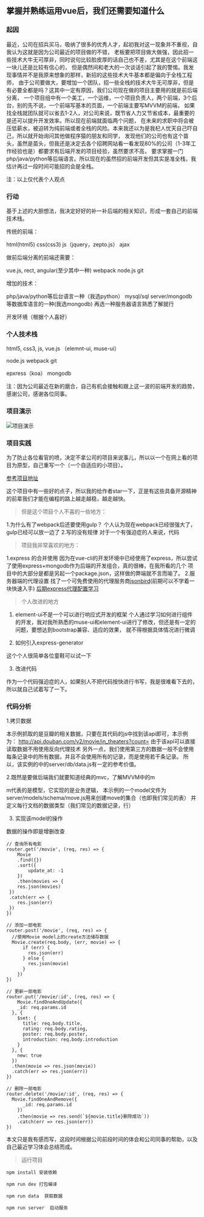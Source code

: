 ## 掌握并熟练运用vue后，我们还需要知道什么

### 起因

最近，公司在招兵买马，吸纳了很多的优秀人才，起初我对这一现象并不重视，自我认为这就是因为公司最近的项目做的不错，
老板要把项目做大做强，因此招一些技术大牛无可厚非，同时说句比较脸皮厚的话自己也不差，尤其是在这个前端这一块儿还是比较有信心的，
但是偶然间和老大的一次谈话引起了我的警惕。我发现事情并不是我原来想象的那样，新招的这些技术大牛基本都是偏向于全栈工程师，
由于公司要做大，要增加一个团队，招一些全栈的技术大牛无可厚非，但是有必要全都是吗？这其中一定有原因，我们公司现在做的项目主要用的就是前后端分离，
一个项目组中有一个美工，一个运维，一个项目负责人，两个前端，3个后台，别的先不说，一个前端写基本的页面，一个前端主要写MVVM的前端，
如果找全栈就团队就可以省去1-2人，对公司来说，既节省人力又节省成本，最重要的是还可以提升开发效率。所以现在前端就面临两个问题，
在未来的求职中将会被压低薪水，被迫转为纯前端或者全栈的风险。本来我还以为是我杞人忧天自己吓自己，所以就开始询问其他做程序猿的朋友和同学，
发现他们的公司也有这个苗头，虽然是苗头，但我还是决定去各个招聘网站看一看发现80%的公司（1-3年工作经验也是）都要求有后端开发的项目经验，虽然要求不高，
要求掌握一门php/java/python等后端语言。所以现在的虽然招的前端开发但其实是准全栈，我估计再过一段时间可能招的会是全栈。

注：以上仅代表个人观点

### 行动

基于上述的大胆想法，我决定好好的补一补后端的相关知识，形成一套自己的前端技术栈。

传统的前端：

html(html5)
css(css3)
js（jquery，zepto.js）
ajax

做前后端分离的前端还需要：

vue.js, rect, angular(至少其中一种)
webpack
node.js
git

增加的技术：

php/java/python等后台语言一种（我选python）
mysql/sql server/mongodb 等数据库语言的一种(我选mongodb)
再选一种服务器语言熟悉了解就行

开发环境（根据个人喜好）

### 个人技术栈

html5,
css3,
js,
vue.js （elemnt-ui, muse-ui）

node.js
webpack
git

epxress（koa）
mongodb

注：因为公司最近在新的磨合，自己有机会接触和跟上这一波的前端开发的趋势，感谢公司，感谢各位同事。

### 项目演示

![项目演示](./static/演示.png)

### 项目实践

为了防止各位看官的喷，决定不拿公司的项目来说事儿，所以以一个在网上看的项目为原型，自己重写一个（一个自适应的小项目）。

[参考项目地址](https://github.com/Selvin11/vue-express-webpack-gulp/)

这个项目中有一些好的点子，所以我的给作者star一下，正是有这些具备开源精神的前辈我们才能在编程的路上越走越稳，越走越快。

> 但是这个项目个人不喜的一些地方：

1.为什么有了webpack后还要使用gulp？
 个人认为现在webpack已经很强大了，gulp已经可以放一边了
2.写的没有规律
 对于一个有强迫症的人来说，代码
 
> 项目我非常喜欢的地方：

1.express 的合并使用
  因为在vue-cli的开发环境中已经使用了express，所以尝试了使用express+mongodb作为后端的开发组合，真的很棒，在我所看的几个
  项目中的大部分是都是另起一个package.json，这样做的弊端就不言而喻了。
2.服务器端的代理设置
  找了一个可免费使用的代理服务商[jsonbird](https://bird.ioliu.cn/)(前期可以不学着一块快速入手)
  [后期express代理配置学习](http://www.expressjs.com.cn/guide/behind-proxies.html)
 
> 个人改进的地方

1. element-ui不是一个可以进行响应式开发的框架
 个人通过学习如何进行组件的开发，我对我所熟悉的muse-ui和element-ui进行了修改，但还是有一定的问题，要想达到bootstrap兼容、适应的效果，
 就不得根据具体情况进行微调

2. 如何引入express-generator
  
 这个个人很简单各位童鞋可以试一下

3. 改进代码
  
  作为一个代码强迫症的人，如果别人不把代码按快进行书写，我是很难看下去的，
  所以就自己试着写了一下。

### 代码分析

1.拷贝数据

  本示例抓取的是豆瓣的相关数据，只要在其代码的js中找到该api即可，本示例为：
  http://api.douban.com/v2/movie/in_theaters?count=
  由于该api可以直接读取数据不用使用反向代理技术
  另外一点，我们使用第三方的数据一般不会使用每条记录中的所有数据，并且不会使用所有的记录，而是使用若干条记录。
  所以，该实例的中的server/db/data.js有一定的参考价值。

2.既然是要做后端我们就要知道经典的mvc，了解MVVM中的m

  m代表的是模型，它实现的是业务逻辑，
  本示例的一个model文件为server/models/schema/move.js用来创建move的集合（也即我们常见的表）
  并定义每行文档的数据类型（我们常见的数据记录，行）
  
3. 实现该model的操作

 数据的操作即是增删改查
 
    // 查询所有电影
    router.get('/movie', (req, res) => {
        Movie
        .find({})
        .sort({
            update_at: -1
        })
        .then(movies => {
        res.json(movies)
     })
     .catch(err => {
        res.json(err)
     })
    })
    
    // 添加一部电影
    router.post('/movie', (req, res) => {
      //使用Movie model上的create方法储存数据
      Movie.create(req.body, (err, movie) => {
          if (err) {
            res.json(err)
          } else {
            res.json(movie)
          }
        })
    })
    
    // 更新一部电影
    router.put('/movie/:id', (req, res) => {
        Movie.findOneAndUpdate({
        _id: req.params.id
      }, {
        $set: {
          title: req.body.title,
          rating: req.body.rating,
          poster: req.body.poster,
          introduction: req.body.introduction
        }
      }, {
        new: true
      })
      .then(movie => res.json(movie))
      .catch(err => res.json(err))
    })
    
    // 删除一部电影
    router.delete('/movie/:id', (req, res) => {
      Movie.findOneAndRemove({
          _id: req.params.id
        })
        .then(movie => res.send(`${movie.title}删除成功`))
        .catch(err => res.json(err))
    })
  
本文只是我有感而写，这段时间根据公司前段时间的体会和公司同事的帮助，以及自己最近学习体会总结而成。


> 运行项目

```
npm install 安装依赖

npm run dev 打包编译

npm run data  获取数据

npm run server  启动服务

```